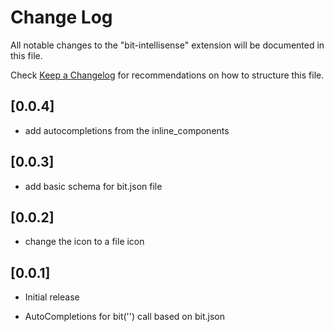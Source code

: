 # Change Log

All notable changes to the "bit-intellisense" extension will be documented in this file.

Check [Keep a Changelog](http://keepachangelog.com/) for recommendations on how to structure this file.

## [0.0.4]

- add autocompletions from the inline_components

## [0.0.3]

- add basic schema for bit.json file

## [0.0.2]

- change the icon to a file icon

## [0.0.1]

- Initial release

- AutoCompletions for bit('') call based on bit.json